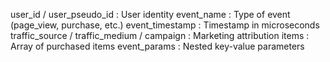 user_id / user_pseudo_id : User identity
event_name : Type of event (page_view, purchase, etc.)
event_timestamp : Timestamp in microseconds
traffic_source / traffic_medium / campaign : Marketing attribution
items : Array of purchased items
event_params : Nested key-value parameters

